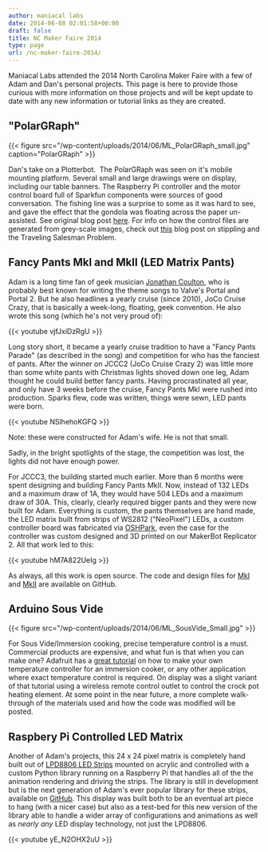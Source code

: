 ```yaml
---
author: maniacal labs
date: 2014-06-08 02:01:58+00:00
draft: false
title: NC Maker Faire 2014
type: page
url: /nc-maker-faire-2014/
---
```


Maniacal Labs attended the 2014 North Carolina Maker Faire with a few of Adam and Dan's personal projects. This page is here to provide those curious with more information on those projects and will be kept update to date with any new information or tutorial links as they are created.



## "PolarGRaph"



{{< figure src="/wp-content/uploads/2014/06/ML_PolarGRaph_small.jpg" caption="PolarGRaph" >}}

Dan's take on a Plotterbot.  The PolarGRaph was seen on it's mobile mounting platform. Several small and large drawings were on display, including our table banners. The Raspberry Pi controller and the motor control board full of Sparkfun components were sources of good conversation. The fishing line was a surprise to some as it was hard to see, and gave the effect that the gondola was floating across the paper un-assisted. See original blog post [here](http://maniacallabs.com/2014/01/21/enter-the-polar-giraffe/). For info on how the control files are generated from grey-scale images, check out [this](http://www.makerbot.com/blog/2012/03/12/single-line-art-traveling-salesman-problem-tutorial/) blog post on stippling and the Traveling Salesman Problem.



## Fancy Pants MkI and MkII (LED Matrix Pants)



Adam is a long time fan of geek musician [Jonathan Coulton](http://jonathancoulton.com), who is probably best known for writing the theme songs to Valve's Portal and Portal 2. But he also headlines a yearly cruise (since 2010), JoCo Cruise Crazy, that is basically a week-long, floating, geek convention. He also wrote this song (which he's not very proud of):

{{< youtube vjfJxiDzRgU >}}

Long story short, it became a yearly cruise tradition to have a "Fancy Pants Parade" (as described in the song) and competition for who has the fanciest of pants. After the winner on JCCC2 (JoCo Cruise Crazy 2) was little more than some white pants with Christmas lights shoved down one leg, Adam thought he could build better fancy pants. Having procrastinated all year, and only have 3 weeks before the cruise, Fancy Pants MkI were rushed into production. Sparks flew, code was written, things were sewn, LED pants were born.

{{< youtube  NSlhehoKGFQ >}}

Note: these were constructed for Adam's wife. He is not that small.

Sadly, in the bright spotlights of the stage, the competition was lost, the lights did not have enough power.

For JCCC3, the building started much earlier. More than 6 months were spent designing and building Fancy Pants MkII. Now, instead of 132 LEDs and a maximum draw of 1A, they would have 504 LEDs and a maximum draw of 30A. This, clearly, clearly required bigger pants and they were now built for Adam. Everything is custom, the pants themselves are hand made, the LED matrix built from strips of WS2812 ("NeoPixel") LEDs, a custom controller board was fabricated via [OSHPark](http://oshpark.com), even the case for the controller was custom designed and 3D printed on our MakerBot Replicator 2. All that work led to this:

{{< youtube  hM7A822UeIg >}}

As always, all this work is open source. The code and design files for [MkI](https://github.com/adammhaile/FancyPants-MkI) and [MkII](https://github.com/adammhaile/FancyPantsMkII) are available on GitHub.



## Arduino Sous Vide



{{< figure src="/wp-content/uploads/2014/06/ML_SousVide_Small.jpg" >}}

For Sous Vide/Immersion cooking, precise temperature control is a must. Commercial products are expensive, and what fun is that when you can make one? Adafruit has a [great tutorial](https://learn.adafruit.com/sous-vide-powered-by-arduino-the-sous-viduino) on how to make your own temperature controller for an immersion cooker, or any other application where exact temperature control is required. On display was a slight variant of that tutorial using a wireless remote control outlet to control the crock pot heating element. At some point in the near future, a more complete walk-through of the materials used and how the code was modified will be posted.



## Raspbery Pi Controlled LED Matrix



Another of Adam's projects, this 24 x 24 pixel matrix is completely hand built out of [LPD8806 LED Strips](http://www.adafruit.com/product/306) mounted on acrylic and controlled with a custom Python library running on a Raspberry Pi that handles all of the the animation rendering and driving the strips. The library is still in development but is the next generation of Adam's ever popular library for these strips, available on [GitHub](https://github.com/adammhaile/RPi-LPD8806). This display was built both to be an eventual art piece to hang (with a nicer case) but also as a test-bed for this new version of the library able to handle a wider array of configurations and animations as well as _nearly any_ LED display technology, not just the LPD8806.

{{< youtube  yE_N2OHX2uU >}}
